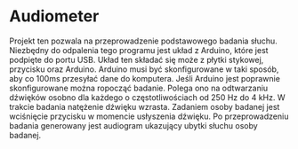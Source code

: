 # Audiometer

Projekt ten pozwala na przeprowadzenie podstawowego badania słuchu. Niezbędny do odpalenia tego programu jest układ z Arduino, które 
jest podpięte do portu USB. Układ ten składać się może z płytki stykowej, przycisku oraz Arduino. Arduino musi być skonfigurowane w taki 
sposób, aby co 100ms przesyłać dane do komputera. Jeśli Arduino jest poprawnie skonfigurowane można ropocząć badanie. Polega ono 
na odtwarzaniu dźwięków osobno dla każdego o częstotliwościach od 250 Hz do 4 kHz. W trakcie badania natężenie dźwięku wzrasta. 
Zadaniem osoby badanej jest wciśnięcie przycisku w momencie usłyszenia dźwięku. Po przeprowadzeniu badania generowany jest
audiogram ukazujący ubytki słuchu osoby badanej. 
